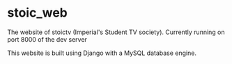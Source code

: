 stoic_web
=========

The website of stoictv (Imperial's Student TV society). Currently running on port 8000 of the dev server

This website is built using Django with a MySQL database engine.
